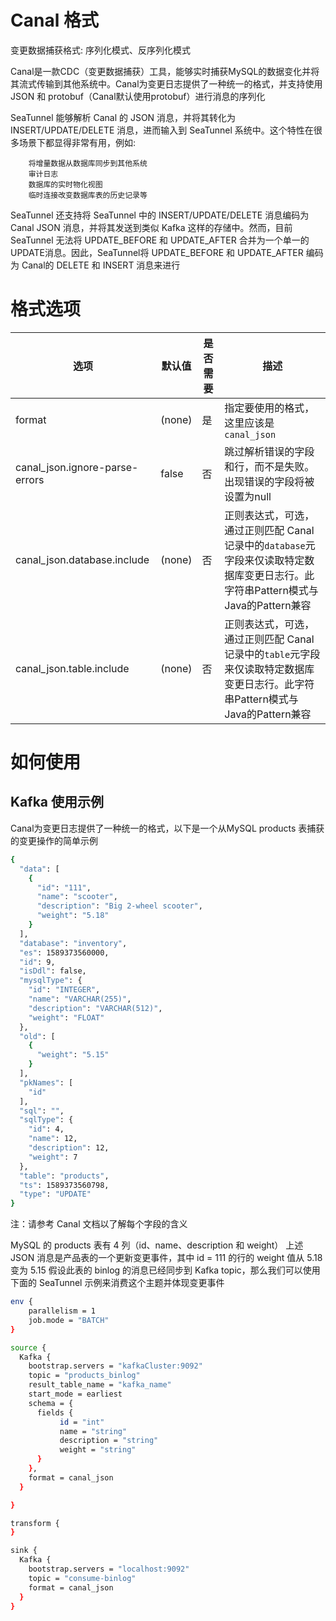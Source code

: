 # Canal 格式

变更数据捕获格式:
序列化模式、反序列化模式

Canal是一款CDC（变更数据捕获）工具，能够实时捕获MySQL的数据变化并将其流式传输到其他系统中。Canal为变更日志提供了一种统一的格式，并支持使用 JSON 和 protobuf（Canal默认使用protobuf）进行消息的序列化

SeaTunnel 能够解析 Canal 的 JSON 消息，并将其转化为 INSERT/UPDATE/DELETE 消息，进而输入到 SeaTunnel 系统中。这个特性在很多场景下都显得非常有用，例如:

        将增量数据从数据库同步到其他系统
        审计日志
        数据库的实时物化视图
        临时连接改变数据库表的历史记录等

SeaTunnel 还支持将 SeaTunnel 中的 INSERT/UPDATE/DELETE 消息编码为 Canal JSON 消息，并将其发送到类似 Kafka 这样的存储中。然而，目前 SeaTunnel 无法将 UPDATE_BEFORE 和 UPDATE_AFTER 合并为一个单一的UPDATE消息。因此，SeaTunnel将 UPDATE_BEFORE 和 UPDATE_AFTER 编码为 Canal的 DELETE 和 INSERT 消息来进行

# 格式选项

|               选项               |  默认值   | 是否需要 |                                         描述                                         |
|--------------------------------|--------|------|------------------------------------------------------------------------------------|
| format                         | (none) | 是    | 指定要使用的格式，这里应该是 `canal_json`                                                        |
| canal_json.ignore-parse-errors | false  | 否    | 跳过解析错误的字段和行，而不是失败。出现错误的字段将被设置为null                                                 |
| canal_json.database.include    | (none) | 否    | 正则表达式，可选，通过正则匹配 Canal 记录中的`database`元字段来仅读取特定数据库变更日志行。此字符串Pattern模式与Java的Pattern兼容 |
| canal_json.table.include       | (none) | 否    | 正则表达式，可选，通过正则匹配 Canal 记录中的`table`元字段来仅读取特定数据库变更日志行。此字符串Pattern模式与Java的Pattern兼容    |

# 如何使用

## Kafka 使用示例

Canal为变更日志提供了一种统一的格式，以下是一个从MySQL products 表捕获的变更操作的简单示例

```bash
{
  "data": [
    {
      "id": "111",
      "name": "scooter",
      "description": "Big 2-wheel scooter",
      "weight": "5.18"
    }
  ],
  "database": "inventory",
  "es": 1589373560000,
  "id": 9,
  "isDdl": false,
  "mysqlType": {
    "id": "INTEGER",
    "name": "VARCHAR(255)",
    "description": "VARCHAR(512)",
    "weight": "FLOAT"
  },
  "old": [
    {
      "weight": "5.15"
    }
  ],
  "pkNames": [
    "id"
  ],
  "sql": "",
  "sqlType": {
    "id": 4,
    "name": 12,
    "description": 12,
    "weight": 7
  },
  "table": "products",
  "ts": 1589373560798,
  "type": "UPDATE"
}
```

注：请参考 Canal 文档以了解每个字段的含义

MySQL 的 products 表有 4 列（id、name、description 和 weight）
上述 JSON 消息是产品表的一个更新变更事件，其中 id = 111 的行的 weight 值从 5.18 变为 5.15
假设此表的 binlog 的消息已经同步到 Kafka topic，那么我们可以使用下面的 SeaTunnel 示例来消费这个主题并体现变更事件

```bash
env {
    parallelism = 1
    job.mode = "BATCH"
}

source {
  Kafka {
    bootstrap.servers = "kafkaCluster:9092"
    topic = "products_binlog"
    result_table_name = "kafka_name"
    start_mode = earliest
    schema = {
      fields {
           id = "int"
           name = "string"
           description = "string"
           weight = "string"
      }
    },
    format = canal_json
  }

}

transform {
}

sink {
  Kafka {
    bootstrap.servers = "localhost:9092"
    topic = "consume-binlog"
    format = canal_json
  }
}
```

